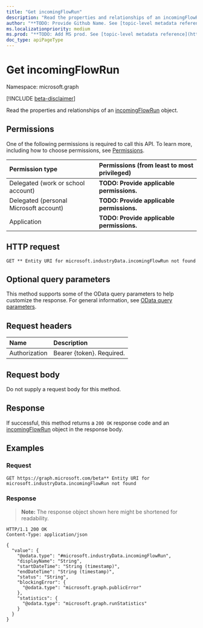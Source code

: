 ```yaml
---
title: "Get incomingFlowRun"
description: "Read the properties and relationships of an incomingFlowRun object."
author: "**TODO: Provide Github Name. See [topic-level metadata reference](https://msgo.azurewebsites.net/add/document/guidelines/metadata.html#topic-level-metadata)**"
ms.localizationpriority: medium
ms.prod: "**TODO: Add MS prod. See [topic-level metadata reference](https://msgo.azurewebsites.net/add/document/guidelines/metadata.html#topic-level-metadata)**"
doc_type: apiPageType
---
```


# Get incomingFlowRun
Namespace: microsoft.graph

[!INCLUDE [beta-disclaimer](../../includes/beta-disclaimer.md)]

Read the properties and relationships of an [incomingFlowRun](../resources/incomingflowrun.md) object.

## Permissions
One of the following permissions is required to call this API. To learn more, including how to choose permissions, see [Permissions](/graph/permissions-reference).

|Permission type|Permissions (from least to most privileged)|
|:---|:---|
|Delegated (work or school account)|**TODO: Provide applicable permissions.**|
|Delegated (personal Microsoft account)|**TODO: Provide applicable permissions.**|
|Application|**TODO: Provide applicable permissions.**|

## HTTP request

<!-- {
  "blockType": "ignored"
}
-->
``` http
GET ** Entity URI for microsoft.industryData.incomingFlowRun not found
```

## Optional query parameters
This method supports some of the OData query parameters to help customize the response. For general information, see [OData query parameters](/graph/query-parameters).

## Request headers
|Name|Description|
|:---|:---|
|Authorization|Bearer {token}. Required.|

## Request body
Do not supply a request body for this method.

## Response

If successful, this method returns a `200 OK` response code and an [incomingFlowRun](../resources/incomingflowrun.md) object in the response body.

## Examples

### Request
<!-- {
  "blockType": "request",
  "name": "get_incomingflowrun"
}
-->
``` http
GET https://graph.microsoft.com/beta** Entity URI for microsoft.industryData.incomingFlowRun not found
```


### Response
>**Note:** The response object shown here might be shortened for readability.
<!-- {
  "blockType": "response",
  "truncated": true,
  "@odata.type": "microsoft.industryData.incomingFlowRun"
}
-->
``` http
HTTP/1.1 200 OK
Content-Type: application/json

{
  "value": {
    "@odata.type": "#microsoft.industryData.incomingFlowRun",
    "displayName": "String",
    "startDateTime": "String (timestamp)",
    "endDateTime": "String (timestamp)",
    "status": "String",
    "blockingError": {
      "@odata.type": "microsoft.graph.publicError"
    },
    "statistics": {
      "@odata.type": "microsoft.graph.runStatistics"
    }
  }
}
```

